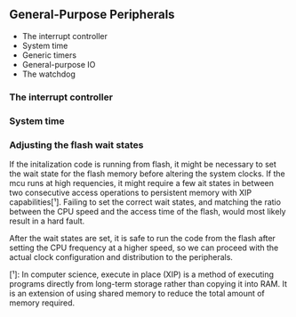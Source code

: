 ## General-Purpose Peripherals

- The interrupt controller
- System time
- Generic timers
- General-purpose IO
- The watchdog

### The interrupt controller

### System time

### Adjusting the flash wait states

If the initalization code is running from flash, it might be necessary to set the wait state for the flash memory before altering the system clocks. If the mcu runs at high requencies, it might require a few ait states in between two consecutive access operations to persistent memory with XIP capabilities[¹]. Failing to set the correct wait states, and matching the ratio between the CPU speed and the access time of the flash, would most likely result in a hard fault. 

After the wait states are set, it is safe to run the code from the flash after setting the CPU frequency at a higher speed, so we can proceed with the actual clock configuration and distribution to the peripherals.

[¹]: In computer science, execute in place (XIP) is a method of executing programs directly from long-term storage rather than copying it into RAM. It is an extension of using shared memory to reduce the total amount of memory required.

### 